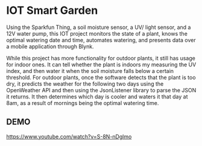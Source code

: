 # IOT Smart Garden
Using the Sparkfun Thing, a soil moisture sensor, a UV/ light sensor, and a 12V water pump, this IOT project monitors the state of a plant, knows the optimal watering date and time, automates watering, and presents data over a mobile application through Blynk. 

While this project has more functionality for outdoor plants, it still has usage for indoor ones. It can tell whether the plant is indoors my measuring the UV index, and then water it when the soil moisture falls below a certain threshold. For outdoor plants, once the software detects that the plant is too dry, it predicts the weather for the following two days using the OpenWeather API and then using the JsonListener library to parse the JSON it returns. It then determines which day is cooler and waters it that day at 8am, as a result of mornings being the optimal watering time. 

## DEMO
https://www.youtube.com/watch?v=S-8N-nDglmo
